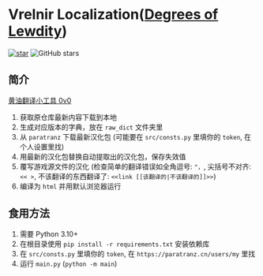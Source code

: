 # Vrelnir Localization([Degrees of Lewdity](https://gitgud.io/Vrelnir/degrees-of-lewdity))
<a href='https://gitee.com/Number_Sir/vrelnir_localization/stargazers'><img src='https://gitee.com/Number_Sir/vrelnir_localization/badge/star.svg?theme=dark' alt='star'></img></a>
![GitHub stars](https://img.shields.io/github/stars/NumberSir/vrelnir_localization?style=social)

## 简介
[黄油翻译小工具 0v0](https://github.com/NumberSir/vrelnir_localization)
1. 获取原仓库最新内容下载到本地
2. 生成对应版本的字典，放在 `raw_dict` 文件夹里
3. 从 `paratranz` 下载最新汉化包 (可能要在 `src/consts.py` 里填你的 `token`, 在个人设置里找)
4. 用最新的汉化包替换自动提取出的汉化包，保存失效值
5. 覆写游戏源文件的汉化 (检查简单的翻译错误如全角逗号: `"，`, 尖括号不对齐: `<< >`, 不该翻译的东西翻译了: `<<link [[该翻译的|不该翻译的]]>>`)
6. 编译为 `html` 并用默认浏览器运行

## 食用方法
1. 需要 Python 3.10+
2. 在根目录使用 `pip install -r requirements.txt` 安装依赖库
3. 在 `src/consts.py` 里填你的 `token`, 在 `https://paratranz.cn/users/my` 里找
4. 运行 `main.py` (`python -m main`)